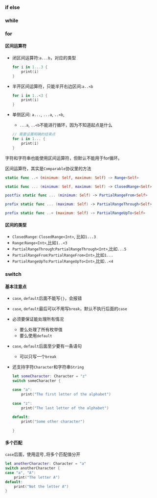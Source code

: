 ### if else

### while

### for

#### 区间运算符

- 闭区间运算符:`a...b`，对应的类型

  ```swift
  for i in 1...3 {
      print(i)
  }
  ```

- 半开区间运算符，只能半开右边区间:`a..<b`

  ```swift
  for i in 1..<3 {
      print(i)
  }
  ```

- 单侧区间: `a...`, `...a`, `..<b`,

  - `...a`, `..<b`不能进行循环，因为不知道起点是什么

  ```swift
  // 需要设置明确的结束点
  for i in 1... {
      print(i)
  }
  ```

字符和字符串也能使用区间运算符，但默认不能用于for循环。

区间运算符，其实是`Comparable`协议里的方法

```swift
static func ..< (minimum: Self, maximum: Self) -> Range<Self>

static func ... (minimum: Self, maximum: Self) -> ClosedRange<Self>

postfix static func ... (minimum: Self) -> PartialRangeFrom<Self>

prefix static func ... (maximum: Self) -> PartialRangeThrough<Self>

prefix static func ..< (maximum: Self) -> PartialRangeUpTo<Self>
```



#### 区间的类型

- `ClosedRange`: `ClosedRange<Int>`, 比如`1...3`
- `Range`:`Range<Int>`,比如`1..<3`
- `PartialRangeThrough`:`PartialRangeThrough<Int>`,比如`...5`
- `PartialRangeFrom`:`PartialRangeFrom<Int>`,比如`1...`
- `PartialRangeUpTo`:`PartialRangeUpTo<Int>`,比如`..<4`



### switch

#### 基本注意点

- `case`, `default`后面不能写`{}`，会报错

- `case`, `default`最后可以不用写`break`，默认不执行后面的`case`

- 必须要保证能处理所有情况

  - 要么处理了所有枚举值
  - 要么使用`default`

- `case`, `default`后面至少要有一条语句

  - 可以只写一个`break`

- 还支持字符`Character`和字符串`String`

  ```swift
  let someCharacter: Character = "z"
  switch someCharacter {
  
  case "a":
      print("The first letter of the alphabet")
      
  case "z":
      print("The last letter of the alphabet")
      
  default:
      print("Some other character")
      
  }
  ```

  

#### 多个匹配

`case`后面，使用逗号`,`将多个匹配值分开

```swift
let anotherCharacter: Character = "a"
switch anotherCharacter {
case "a", "A":
    print("The letter A")
default:
    print("Not the letter A")
}
```





### 

